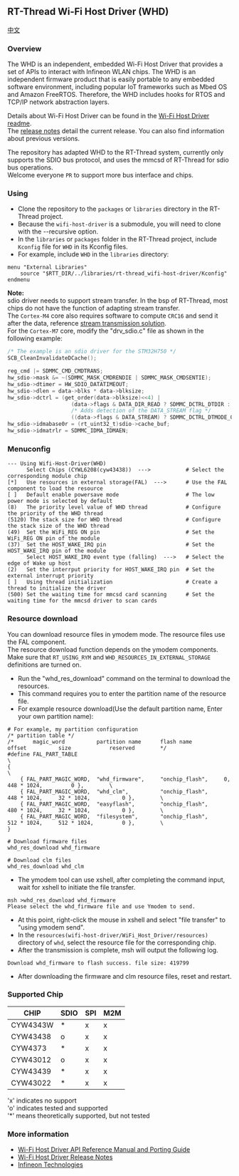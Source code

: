 ## RT-Thread Wi-Fi Host Driver (WHD)

[中文](./README_CN.md)

### Overview
The WHD is an independent, embedded Wi-Fi Host Driver that provides a set of APIs to interact with Infineon WLAN chips. The WHD is an independent firmware product that is easily portable to any embedded software environment, including popular IoT frameworks such as Mbed OS and Amazon FreeRTOS. Therefore, the WHD includes hooks for RTOS and TCP/IP network abstraction layers.

Details about Wi-Fi Host Driver can be found in the [Wi-Fi Host Driver readme](./wifi-host-driver/README.md).<br>
The [release notes](./wifi-host-driver/RELEASE.md) detail the current release. You can also find information about previous versions.

The repository has adapted WHD to the RT-Thread system, currently only supports the SDIO bus protocol, and uses the mmcsd of RT-Thread for sdio bus operations.<br>
Welcome everyone `PR` to support more bus interface and chips.

### Using

- Clone the repository to the `packages` or `libraries` directory in the RT-Thread project.
- Because the `wifi-host-driver` is a submodule, you will need to clone with the --recursive option.
- In the `libraries` or `packages` folder in the RT-Thread project, include `Kconfig` file for `WHD` in its Kconfig files.
- For example, include `WHD` in the `libraries` directory:
```Kconfig
menu "External Libraries"
    source "$RTT_DIR/../libraries/rt-thread_wifi-host-driver/Kconfig"
endmenu
```
**Note:**<br>
sdio driver needs to support stream transfer. In the bsp of RT-Thread, most chips do not have the function of adapting stream transfer. <br>
The `Cortex-M4` core also requires software to compute `CRC16` and send it after the data, reference [stream transmission solution](http://t.csdnimg.cn/pL1KD).<br>
For the `Cortex-M7` core, modify the "drv_sdio.c" file as shown in the following example: <br>
```c
/* The example is an sdio driver for the STM32H750 */
SCB_CleanInvalidateDCache();

reg_cmd |= SDMMC_CMD_CMDTRANS;
hw_sdio->mask &= ~(SDMMC_MASK_CMDRENDIE | SDMMC_MASK_CMDSENTIE);
hw_sdio->dtimer = HW_SDIO_DATATIMEOUT;
hw_sdio->dlen = data->blks * data->blksize;
hw_sdio->dctrl = (get_order(data->blksize)<<4) |
                    (data->flags & DATA_DIR_READ ? SDMMC_DCTRL_DTDIR : 0) | \
                    /* Adds detection of the DATA_STREAM flag */
                    ((data->flags & DATA_STREAM) ? SDMMC_DCTRL_DTMODE_0 : 0);
hw_sdio->idmabase0r = (rt_uint32_t)sdio->cache_buf;
hw_sdio->idmatrlr = SDMMC_IDMA_IDMAEN;
```

### Menuconfig
```
--- Using Wifi-Host-Driver(WHD)
      Select Chips (CYWL6208(cyw43438))  --->           # Select the corresponding module chip
[*]   Use resources in external storage(FAL)  --->      # Use the FAL component to load the resource
[ ]   Default enable powersave mode                     # The low power mode is selected by default
(8)   The priority level value of WHD thread            # Configure the priority of the WHD thread
(5120) The stack size for WHD thread                    # Configure the stack size of the WHD thread
(49)  Set the WiFi_REG ON pin                           # Set the WiFi_REG ON pin of the module
(37)  Set the HOST_WAKE_IRQ pin                         # Set the HOST_WAKE_IRQ pin of the module
      Select HOST_WAKE_IRQ event type (falling)  --->   # Select the edge of Wake up host
(2)   Set the interrput priority for HOST_WAKE_IRQ pin  # Set the external interrupt priority
[ ]   Using thread initialization                       # Create a thread to initialize the driver
(500) Set the waiting time for mmcsd card scanning      # Set the waiting time for the mmcsd driver to scan cards
```

### Resource download
You can download resource files in ymodem mode. The resource files use the FAL component.<br>
The resource download function depends on the ymodem components.<br>
Make sure that `RT_USING_RYM` and `WHD_RESOURCES_IN_EXTERNAL_STORAGE` definitions are turned on.
- Run the "whd_res_download" command on the terminal to download the resources.
- This command requires you to enter the partition name of the resource file.
- For example resource download(Use the default partition name, Enter your own partition name):
```shell
# For example, my partition configuration
/* partition table */
/*      magic_word          partition name      flash name          offset          size            reserved        */
#define FAL_PART_TABLE                                                                                              \
{                                                                                                                   \
    { FAL_PART_MAGIC_WORD,  "whd_firmware",     "onchip_flash",     0,              448 * 1024,         0 },        \
    { FAL_PART_MAGIC_WORD,  "whd_clm",          "onchip_flash",     448 * 1024,     32 * 1024,          0 },        \
    { FAL_PART_MAGIC_WORD,  "easyflash",        "onchip_flash",     480 * 1024,     32 * 1024,          0 },        \
    { FAL_PART_MAGIC_WORD,  "filesystem",       "onchip_flash",     512 * 1024,     512 * 1024,         0 },        \
}

# Download firmware files
whd_res_download whd_firmware

# Download clm files
whd_res_download whd_clm
```
- The ymodem tool can use xshell, after completing the command input, wait for xshell to initiate the file transfer.
```
msh >whd_res_download whd_firmware
Please select the whd_firmware file and use Ymodem to send.
```
- At this point, right-click the mouse in xshell and select "file transfer" to "using ymodem send".
- In the `resources(wifi-host-driver/WiFi_Host_Driver/resources)` directory of `whd`, select the resource file for the corresponding chip.
- After the transmission is complete, msh will output the following log.
```
Download whd_firmware to flash success. file size: 419799
```
- After downloading the firmware and clm resource files, reset and restart.



### Supported Chip

| **CHIP**  |**SDIO**|**SPI**|**M2M**|
|-----------|--------|-------|-------|
| CYW4343W  |   *    |   x   |   x   |
| CYW43438  |   o    |   x   |   x   |
| CYW4373   |   *    |   x   |   x   |
| CYW43012  |   o    |   x   |   x   |
| CYW43439  |   *    |   x   |   x   |
| CYW43022  |   *    |   x   |   x   |

'x' indicates no support<br>
'o' indicates tested and supported<br>
'*' means theoretically supported, but not tested

### More information
* [Wi-Fi Host Driver API Reference Manual and Porting Guide](https://infineon.github.io/wifi-host-driver/html/index.html)
* [Wi-Fi Host Driver Release Notes](./wifi-host-driver/RELEASE.md)
* [Infineon Technologies](http://www.infineon.com)

